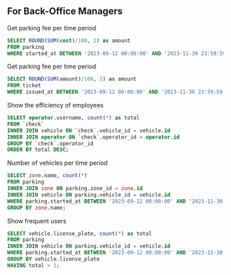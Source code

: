 ## For Back-Office Managers

Get parking fee per time period
```sql
SELECT ROUND(SUM(cost)/100, 2) as amount
FROM parking
WHERE started_at BETWEEN '2023-09-12 00:00:00' AND '2023-11-30 23:59:59';
```

Get parking fee per time period
```sql
SELECT ROUND(SUM(amount)/100, 2) as amount
FROM ticket
WHERE issued_at BETWEEN '2023-09-12 00:00:00' AND '2023-11-30 23:59:59';
```

Show the efficiency of employees
```sql
SELECT operator.username, count(*) as total
FROM `check`
INNER JOIN vehicle ON `check`.vehicle_id = vehicle.id
INNER JOIN operator ON `check`.operator_id = operator.id
GROUP BY `check`.operator_id
ORDER BY total DESC;
```

Number of vehicles per time period
```sql
SELECT zone.name, count(*)
FROM parking
INNER JOIN zone ON parking.zone_id = zone.id
INNER JOIN vehicle ON parking.vehicle_id = vehicle.id
WHERE parking.started_at BETWEEN '2023-09-12 00:00:00' AND '2023-11-30 23:59:59'
GROUP BY zone.name;
```

Show frequent users
```sql
SELECT vehicle.license_plate, count(*) as total
FROM parking
INNER JOIN vehicle ON parking.vehicle_id = vehicle.id
WHERE parking.started_at BETWEEN '2023-09-12 00:00:00' AND '2023-11-30 23:59:59'
GROUP BY vehicle.license_plate
HAVING total > 1;
```

